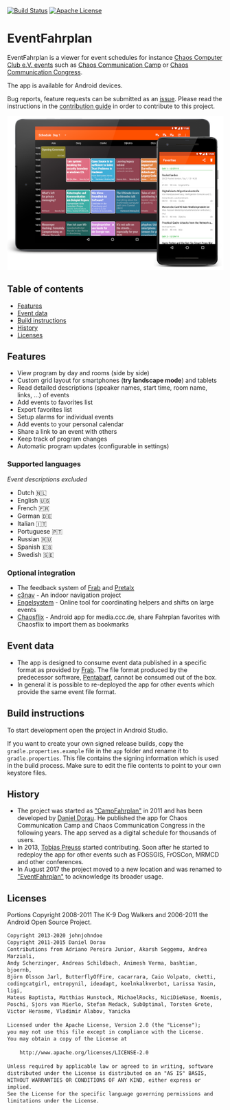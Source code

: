 [![Build Status](https://travis-ci.com/EventFahrplan/EventFahrplan.svg?branch=master)](https://travis-ci.com/EventFahrplan/EventFahrplan) [![Apache License](http://img.shields.io/badge/license-Apache%20License%202.0-lightgrey.svg)](http://choosealicense.com/licenses/apache-2.0/)

# EventFahrplan

EventFahrplan is a viewer for event schedules for instance
[Chaos Computer Club e.V. events][ccc-events] such as [Chaos Communication Camp][camp-app-google-play]
or [Chaos Communication Congress][congress-app-google-play].

The app is available for Android devices.

Bug reports, feature requests can be submitted as an [issue][issue].
Please read the instructions in the [contribution guide](CONTRIBUTING.md) in order to contribute to this project.

![Picture of the 36c3 Schedule on tablet and phone](gfx/EventFahrplan-36c3-Events-Tablet-Phone.png)

## Table of contents

- [Features](#features)
- [Event data](#event-data)
- [Build instructions](#build-instructions)
- [History](#history)
- [Licenses](#licenses)

## Features

* View program by day and rooms (side by side)
* Custom grid layout for smartphones (**try landscape mode**) and tablets
* Read detailed descriptions (speaker names, start time, room name, links, ...) of events
* Add events to favorites list
* Export favorites list
* Setup alarms for individual events
* Add events to your personal calendar
* Share a link to an event with others
* Keep track of program changes
* Automatic program updates (configurable in settings)


### Supported languages
*Event descriptions excluded*
- Dutch 🇳🇱
- English 🇺🇸
- French 🇫🇷
- German 🇩🇪
- Italian 🇮🇹
- Portuguese 🇵🇹
- Russian 🇷🇺
- Spanish 🇪🇸
- Swedish 🇸🇪

### Optional integration

* The feedback system of [Frab][frab-github] and [Pretalx][pretalx-website]
* [c3nav][c3nav-github] - An indoor navigation project
* [Engelsystem][engelsystem-website] - Online tool for coordinating helpers and shifts on large events
* [Chaosflix][chaosflix-github] - Android app for media.ccc.de, share Fahrplan favorites with Chaosflix to import them as bookmarks


## Event data

* The app is designed to consume event data published in a specific format
as provided by [Frab][frab-github]. The file format produced by the predecessor software,
[Pentabarf][pentabarf-github], cannot be consumed out of the box.
* In general it is possible to re-deployed the app for other events which
provide the same event file format.

## Build instructions

To start development open the project in Android Studio.

If you want to create your own signed release builds, copy the `gradle.properties.example` file in the `app` folder
and rename it to `gradle.properties`. This file contains the signing information which is used in the build process.
Make sure to edit the file contents to point to your own keystore files.

## History

* The project was started as ["CampFahrplan"][campfahrplan-github] in 2011 and has been developed
by [Daniel Dorau][tuxmobil-github]. He published the app for Chaos Communication Camp
and Chaos Communication Congress in the following years. The app served as a digital
schedule for thousands of users.
* In 2013, [Tobias Preuss][johnjohndoe-github] started contributing. Soon after he
started to redeploy the app for other events such as FOSSGIS, FrOSCon, MRMCD and
other conferences.
* In August 2017 the project moved to a new location and was renamed to
["EventFahrplan"][eventfahrplan-github] to acknowledge its broader usage.


## Licenses

Portions Copyright 2008-2011 The K-9 Dog Walkers and 2006-2011 the Android Open Source Project.


```
Copyright 2013-2020 johnjohndoe
Copyright 2011-2015 Daniel Dorau
Contributions from Adriano Pereira Junior, Akarsh Seggemu, Andrea Marziali,
Andy Scherzinger, Andreas Schildbach, Animesh Verma, bashtian, bjoernb,
Björn Olsson Jarl, ButterflyOfFire, cacarrara, Caio Volpato, cketti,
codingcatgirl, entropynil, ideadapt, koelnkalkverbot, Larissa Yasin, ligi,
Mateus Baptista, Matthias Hunstock, MichaelRocks, NiciDieNase, Noemis,
Poschi, Sjors van Mierlo, Stefan Medack, SubOptimal, Torsten Grote,
Victor Herasme, Vladimir Alabov, Yanicka

Licensed under the Apache License, Version 2.0 (the "License");
you may not use this file except in compliance with the License.
You may obtain a copy of the License at

    http://www.apache.org/licenses/LICENSE-2.0

Unless required by applicable law or agreed to in writing, software
distributed under the License is distributed on an "AS IS" BASIS,
WITHOUT WARRANTIES OR CONDITIONS OF ANY KIND, either express or implied.
See the License for the specific language governing permissions and
limitations under the License.
```

[c3nav-github]: https://github.com/c3nav
[campfahrplan-github]: https://github.com/tuxmobil/CampFahrplan
[camp-app-google-play]: https://play.google.com/store/apps/details?id=info.metadude.android.cccamp.schedule
[ccc-events]: http://events.ccc.de
[chaosflix-github]: https://github.com/NiciDieNase/chaosflix
[congress-app-google-play]: https://play.google.com/store/apps/details?id=info.metadude.android.congress.schedule
[engelsystem-website]: https://engelsystem.de
[eventfahrplan-github]: https://github.com/EventFahrplan/EventFahrplan
[frab-github]: https://github.com/frab/frab
[johnjohndoe-github]: https://github.com/johnjohndoe
[pentabarf-github]: https://github.com/nevs/pentabarf
[pretalx-website]: https://pretalx.com
[tuxmobil-github]: https://github.com/tuxmobil/CampFahrplan
[issue]: https://github.com/EventFahrplan/EventFahrplan/issues
